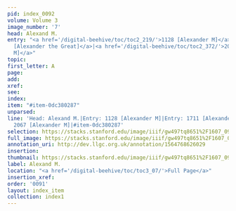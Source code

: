```yaml
---
pid: index_0092
volume: Volume 3
image_number: '7'
head: Alexand M.
entry: "<a href='/digital-beehive/toc/toc2_219/'>1128 [Alexander M]</a>|<a href='/digital-beehive/toc/toc2_336/'>1711
  [Alexander the Great]</a>|<a href='/digital-beehive/toc/toc2_372/'>2067 [Alexander
  M]</a>"
topic: 
first_letter: A
page: 
add: 
xref: 
see: 
index: 
item: "#item-0dc380287"
unparsed: 
line: 'Head: Alexand M.|Entry: 1128 [Alexander M]|Entry: 1711 [Alexander the Great]|Entry:
  2067 [Alexander M]|#item-0dc380287'
selection: https://stacks.stanford.edu/image/iiif/gw497tq8651%2F1607_0950/1585,1101,750,161/full/0/default.jpg
full_image: https://stacks.stanford.edu/image/iiif/gw497tq8651%2F1607_0950/full/full/0/default.jpg
annotation_uri: http://dev.llgc.org.uk/annotation/1564768626029
insertion: 
thumbnail: https://stacks.stanford.edu/image/iiif/gw497tq8651%2F1607_0950/1585,1101,750,161/150,/0/default.jpg
label: Alexand M.
location: "<a href='/digital-beehive/toc/toc3_07/'>Full Page</a>"
insertion_xref: 
order: '0091'
layout: index_item
collection: index1
---
```

